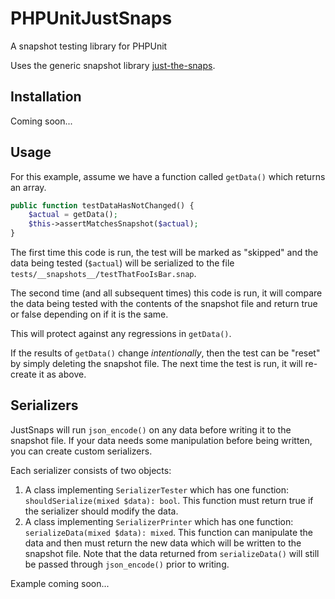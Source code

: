 # PHPUnitJustSnaps

A snapshot testing library for PHPUnit

Uses the generic snapshot library [just-the-snaps](https://github.com/sirbrillig/just-the-snaps).

## Installation

Coming soon...

## Usage

For this example, assume we have a function called `getData()` which returns an array.

```php
public function testDataHasNotChanged() {
	$actual = getData();
	$this->assertMatchesSnapshot($actual);
}
```

The first time this code is run, the test will be marked as "skipped" and the data being tested (`$actual`) will be serialized to the file `tests/__snapshots__/testThatFooIsBar.snap`.

The second time (and all subsequent times) this code is run, it will compare the data being tested with the contents of the snapshot file and return true or false depending on if it is the same.

This will protect against any regressions in `getData()`.

If the results of `getData()` change _intentionally_, then the test can be "reset" by simply deleting the snapshot file. The next time the test is run, it will re-create it as above.

## Serializers

JustSnaps will run `json_encode()` on any data before writing it to the snapshot file. If your data needs some manipulation before being written, you can create custom serializers.

Each serializer consists of two objects:

1. A class implementing `SerializerTester` which has one function: `shouldSerialize(mixed $data): bool`. This function must return true if the serializer should modify the data.
2. A class implementing `SerializerPrinter` which has one function: `serializeData(mixed $data): mixed`. This function can manipulate the data and then must return the new data which will be written to the snapshot file. Note that the data returned from `serializeData()` will still be passed through `json_encode()` prior to writing.

Example coming soon...
